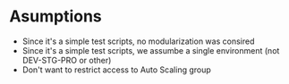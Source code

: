 
# Asumptions

- Since it's a simple test scripts, no modularization was consired
- Since it's a simple test scripts, we assumbe a single environment (not DEV-STG-PRO or other)
- Don't want to restrict access to Auto Scaling group